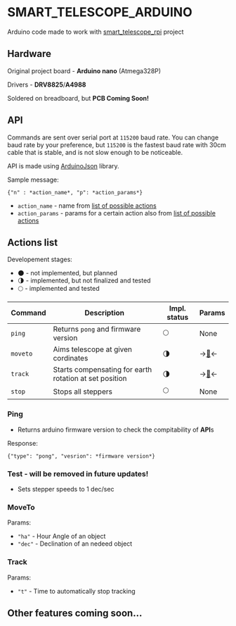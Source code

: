 # SMART_TELESCOPE_ARDUINO

Arduino code made to work with [smart_telescope_rpi](https://github.com/Egorpr0/smart_telescope_rpi) project

## Hardware
Original project board - **Arduino nano** (Atmega328P)

Drivers - **DRV8825**/**A4988**

Soldered on breadboard, but **PCB Coming Soon!**

## API

Commands are sent over serial port at `115200` baud rate.
You can change baud rate by your preference, but `115200` is the fastest baud rate with 30cm cable that is stable, and is not slow enough to be noticeable.

API is made using [ArduinoJson](https://arduinojson.org/) library.

Sample message: 
```
{"n" : *action_name*, "p": *action_params*}
```

 - `action_name` - name from [list of possible actions](#actions-list)
 - `action_params` - params for a certain action also from [list of possible actions](#actions-list)  


## Actions list

Developement stages:
- :new_moon: - not implemented, but planned
- :last_quarter_moon: - implemented, but not finalized and tested
- :full_moon: - implemented and tested

| Command | Description | Impl. status | Params |
| ----------- | ----------- | ----------- | ----------- |
| `ping` | Returns `pong` and firmware version | :full_moon: | None |
| `moveto` | Aims telescope at given cordinates | :last_quarter_moon: | ->[:milky_way:](#moveto)<-|
| `track` | Starts compensating for earth rotation at set position | :last_quarter_moon: | ->[:milky_way:](#track)<-|
|`stop`| Stops all steppers | :full_moon: | None |

<HA> <Dec>

### Ping
 - Returns arduino firmware version to check the compitability of **API**s
 
Response:
```
{"type": "pong", "vesrion": *firmware version*}
```
### Test  - **will be removed in future updates!**
 - Sets stepper speeds to 1 dec/sec

### MoveTo
Params:
  - `"ha"`  - Hour Angle of an object
  - `"dec"` - Declination of an nedeed object

### Track
Params:
 - `"t"` - Time to automatically stop tracking
  
## Other features coming soon...